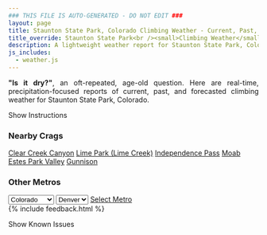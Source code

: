 ```yaml
---
### THIS FILE IS AUTO-GENERATED - DO NOT EDIT ###
layout: page
title: Staunton State Park, Colorado Climbing Weather - Current, Past, and Forecasted Report
title_override: Staunton State Park<br /><small>Climbing Weather</small>
description: A lightweight weather report for Staunton State Park, Colorado. Optimized for slow internet connections.
js_includes:
  - weather.js
---
```


<section class="measure center lh-copy f5-ns f6 ph2 mv4" style="text-align: justify;">
<strong>"Is it dry?"</strong>, an oft-repeated, age-old question. Here are real-time,
precipitation-focused reports of current, past, and forecasted climbing weather for Staunton State Park, Colorado.
</section>

<p id="settings-toggle" class="mw5 b center tc hover-light-red black-70 pointer">Show Instructions</p>
<section id="settings" class="overflow-hidden" style="display:none;">
    <div class="mv2 ph2 center">
        <div class="fn f6 tc pv2">
            <p class="measure lh-copy center"><strong>Show/hide hourly forecasts</strong> by clicking the desired day.</p>
            <hr class="mw5 p0 mv2 o-60 b0 bt b--light-red light-red bg-light-red">
            <p class="measure lh-copy center"><strong>Current and Past conditions</strong> are measured by the nearest weather station. <strong>Forecast conditions</strong> are calculated and polled separately.</p>
            <hr class="mw5 p0 mv2 o-60 b0 bt b--light-red light-red bg-light-red">
            <p class="measure lh-copy center"><strong>Having issues?</strong> Try <a id="clear-cache" class="no-underline relative fancy-link light-red hover-light-red" href="#">clearing the local cache</a>.</p>
            <hr class="mw5 p0 mv2 o-60 b0 bt b--light-red light-red bg-light-red">
            <p class="measure lh-copy center">Weather data sourced from <a class="no-underline fancy-link relative light-red" target="_blank" href="https://www.weather.gov/documentation/services-web-api">weather.gov</a>.</p>
        </div>
    </div>
</section>
<section id="weather" data-crag="staunton-state-park-colorado" class="mv4-ns mv3 ph2 center"></section>
<section id="nearby" class="tc lh-copy">
  <h3>Nearby Crags</h3>
<a class="nowrap no-underline fancy-link relative light-red mh3" href="/crags/clear-creek-canyon-colorado-weather.html">Clear Creek Canyon</a>
<a class="nowrap no-underline fancy-link relative light-red mh3" href="/crags/lime-park-lime-creek-colorado-weather.html">Lime Park (Lime Creek)</a>
<a class="nowrap no-underline fancy-link relative light-red mh3" href="/crags/independence-pass-colorado-weather.html">Independence Pass</a>
<a class="nowrap no-underline fancy-link relative light-red mh3" href="/crags/moab-utah-weather.html">Moab</a>
<a class="nowrap no-underline fancy-link relative light-red mh3" href="/crags/estes-park-valley-colorado-weather.html">Estes Park Valley</a>
<a class="nowrap no-underline fancy-link relative light-red mh3" href="/crags/gunnison-colorado-weather.html">Gunnison</a>
</section>
<section id="nearby" class="tc lh-copy">
  <h3>Other Metros</h3>
  <select class="ma1 bg-near-white pa2" id="stateSel">
    <option value="Texas">Texas</option>
    <option value="Washington">Washington</option>
    <option value="Colorado" selected>Colorado</option>
    <option value="Tennessee">Tennessee</option>
    <option value="Utah">Utah</option>
    <option value="California">California</option>
  </select>
  <select class="ma1 bg-near-white pa2" id="citySel">
    <option value="Denver" selected>Denver</option>
  </select>
  <a id="selectMetro" class="f6 link dim ph3 pv2 ma1 dib white bg-light-red" href="/crags/denver-colorado-weather.html">Select Metro</a>
  <script>
    var states = [];
    states["Texas"] = "Austin"
    states["Washington"] = "Seattle"
    states["Colorado"] = "Denver"
    states["Tennessee"] = "Nashville"
    states["Utah"] = "Salt Lake City"
    states["California"] = "San Francisco|Los Angeles"
  </script>
</section>
{% include feedback.html %}
<p id="issues-toggle" class="mw5 b center tc hover-light-red black-70 pointer">Show Known Issues</p>
<section id="issues" class="overflow-hidden tc f6">
</section>

<script>
  var weekly_BOU_48_51 = null
  var hourly_BOU_48_51 = {"@context":["https://geojson.org/geojson-ld/geojson-context.jsonld",{"@version":"1.1","wx":"https://api.weather.gov/ontology#","geo":"http://www.opengis.net/ont/geosparql#","unit":"http://codes.wmo.int/common/unit/","@vocab":"https://api.weather.gov/ontology#"}],"type":"Feature","geometry":{"type":"Polygon","coordinates":[[[-105.3851345,39.517059],[-105.3829453,39.495049900000005],[-105.3543489,39.496740800000005],[-105.35653210000001,39.51875020000001],[-105.3851345,39.517059]]]},"properties":{"updated":"2021-12-11T03:06:02+00:00","units":"us","forecastGenerator":"HourlyForecastGenerator","generatedAt":"2021-12-11T08:45:33+00:00","updateTime":"2021-12-11T03:06:02+00:00","validTimes":"2021-12-10T20:00:00+00:00/P7DT11H","elevation":{"unitCode":"wmoUnit:m","value":2628.9},"periods":[{"number":1,"name":"","startTime":"2021-12-11T01:00:00-07:00","endTime":"2021-12-11T02:00:00-07:00","isDaytime":false,"temperature":2,"temperatureUnit":"F","temperatureTrend":null,"windSpeed":"20 mph","windDirection":"WNW","icon":"https://api.weather.gov/icons/land/night/cold?size=small","shortForecast":"Mostly Clear","detailedForecast":""},{"number":2,"name":"","startTime":"2021-12-11T02:00:00-07:00","endTime":"2021-12-11T03:00:00-07:00","isDaytime":false,"temperature":2,"temperatureUnit":"F","temperatureTrend":null,"windSpeed":"18 mph","windDirection":"WNW","icon":"https://api.weather.gov/icons/land/night/cold?size=small","shortForecast":"Mostly Clear","detailedForecast":""},{"number":3,"name":"","startTime":"2021-12-11T03:00:00-07:00","endTime":"2021-12-11T04:00:00-07:00","isDaytime":false,"temperature":2,"temperatureUnit":"F","temperatureTrend":null,"windSpeed":"17 mph","windDirection":"WNW","icon":"https://api.weather.gov/icons/land/night/cold?size=small","shortForecast":"Mostly Clear","detailedForecast":""},{"number":4,"name":"","startTime":"2021-12-11T04:00:00-07:00","endTime":"2021-12-11T05:00:00-07:00","isDaytime":false,"temperature":2,"temperatureUnit":"F","temperatureTrend":null,"windSpeed":"17 mph","windDirection":"WNW","icon":"https://api.weather.gov/icons/land/night/cold?size=small","shortForecast":"Mostly Clear","detailedForecast":""},{"number":5,"name":"","startTime":"2021-12-11T05:00:00-07:00","endTime":"2021-12-11T06:00:00-07:00","isDaytime":false,"temperature":3,"temperatureUnit":"F","temperatureTrend":null,"windSpeed":"18 mph","windDirection":"WNW","icon":"https://api.weather.gov/icons/land/night/cold?size=small","shortForecast":"Mostly Clear","detailedForecast":""},{"number":6,"name":"","startTime":"2021-12-11T06:00:00-07:00","endTime":"2021-12-11T07:00:00-07:00","isDaytime":true,"temperature":5,"temperatureUnit":"F","temperatureTrend":null,"windSpeed":"20 mph","windDirection":"WNW","icon":"https://api.weather.gov/icons/land/day/cold?size=small","shortForecast":"Sunny","detailedForecast":""},{"number":7,"name":"","startTime":"2021-12-11T07:00:00-07:00","endTime":"2021-12-11T08:00:00-07:00","isDaytime":true,"temperature":7,"temperatureUnit":"F","temperatureTrend":null,"windSpeed":"18 mph","windDirection":"W","icon":"https://api.weather.gov/icons/land/day/cold?size=small","shortForecast":"Sunny","detailedForecast":""},{"number":8,"name":"","startTime":"2021-12-11T08:00:00-07:00","endTime":"2021-12-11T09:00:00-07:00","isDaytime":true,"temperature":11,"temperatureUnit":"F","temperatureTrend":null,"windSpeed":"17 mph","windDirection":"W","icon":"https://api.weather.gov/icons/land/day/few?size=small","shortForecast":"Sunny","detailedForecast":""},{"number":9,"name":"","startTime":"2021-12-11T09:00:00-07:00","endTime":"2021-12-11T10:00:00-07:00","isDaytime":true,"temperature":16,"temperatureUnit":"F","temperatureTrend":null,"windSpeed":"17 mph","windDirection":"W","icon":"https://api.weather.gov/icons/land/day/few?size=small","shortForecast":"Sunny","detailedForecast":""},{"number":10,"name":"","startTime":"2021-12-11T10:00:00-07:00","endTime":"2021-12-11T11:00:00-07:00","isDaytime":true,"temperature":22,"temperatureUnit":"F","temperatureTrend":null,"windSpeed":"16 mph","windDirection":"W","icon":"https://api.weather.gov/icons/land/day/few?size=small","shortForecast":"Sunny","detailedForecast":""},{"number":11,"name":"","startTime":"2021-12-11T11:00:00-07:00","endTime":"2021-12-11T12:00:00-07:00","isDaytime":true,"temperature":28,"temperatureUnit":"F","temperatureTrend":null,"windSpeed":"16 mph","windDirection":"W","icon":"https://api.weather.gov/icons/land/day/sct?size=small","shortForecast":"Mostly Sunny","detailedForecast":""},{"number":12,"name":"","startTime":"2021-12-11T12:00:00-07:00","endTime":"2021-12-11T13:00:00-07:00","isDaytime":true,"temperature":33,"temperatureUnit":"F","temperatureTrend":null,"windSpeed":"16 mph","windDirection":"WSW","icon":"https://api.weather.gov/icons/land/day/sct?size=small","shortForecast":"Mostly Sunny","detailedForecast":""},{"number":13,"name":"","startTime":"2021-12-11T13:00:00-07:00","endTime":"2021-12-11T14:00:00-07:00","isDaytime":true,"temperature":36,"temperatureUnit":"F","temperatureTrend":null,"windSpeed":"17 mph","windDirection":"WSW","icon":"https://api.weather.gov/icons/land/day/sct?size=small","shortForecast":"Mostly Sunny","detailedForecast":""},{"number":14,"name":"","startTime":"2021-12-11T14:00:00-07:00","endTime":"2021-12-11T15:00:00-07:00","isDaytime":true,"temperature":37,"temperatureUnit":"F","temperatureTrend":null,"windSpeed":"16 mph","windDirection":"W","icon":"https://api.weather.gov/icons/land/day/sct?size=small","shortForecast":"Mostly Sunny","detailedForecast":""},{"number":15,"name":"","startTime":"2021-12-11T15:00:00-07:00","endTime":"2021-12-11T16:00:00-07:00","isDaytime":true,"temperature":34,"temperatureUnit":"F","temperatureTrend":null,"windSpeed":"18 mph","windDirection":"WSW","icon":"https://api.weather.gov/icons/land/day/sct?size=small","shortForecast":"Mostly Sunny","detailedForecast":""},{"number":16,"name":"","startTime":"2021-12-11T16:00:00-07:00","endTime":"2021-12-11T17:00:00-07:00","isDaytime":true,"temperature":29,"temperatureUnit":"F","temperatureTrend":null,"windSpeed":"23 mph","windDirection":"WSW","icon":"https://api.weather.gov/icons/land/day/wind_sct?size=small","shortForecast":"Mostly Sunny","detailedForecast":""},{"number":17,"name":"","startTime":"2021-12-11T17:00:00-07:00","endTime":"2021-12-11T18:00:00-07:00","isDaytime":true,"temperature":24,"temperatureUnit":"F","temperatureTrend":null,"windSpeed":"25 mph","windDirection":"WSW","icon":"https://api.weather.gov/icons/land/day/wind_bkn?size=small","shortForecast":"Partly Sunny","detailedForecast":""},{"number":18,"name":"","startTime":"2021-12-11T18:00:00-07:00","endTime":"2021-12-11T19:00:00-07:00","isDaytime":false,"temperature":21,"temperatureUnit":"F","temperatureTrend":null,"windSpeed":"23 mph","windDirection":"WSW","icon":"https://api.weather.gov/icons/land/night/wind_bkn?size=small","shortForecast":"Mostly Cloudy","detailedForecast":""},{"number":19,"name":"","startTime":"2021-12-11T19:00:00-07:00","endTime":"2021-12-11T20:00:00-07:00","isDaytime":false,"temperature":20,"temperatureUnit":"F","temperatureTrend":null,"windSpeed":"22 mph","windDirection":"WSW","icon":"https://api.weather.gov/icons/land/night/wind_bkn?size=small","shortForecast":"Mostly Cloudy","detailedForecast":""},{"number":20,"name":"","startTime":"2021-12-11T20:00:00-07:00","endTime":"2021-12-11T21:00:00-07:00","isDaytime":false,"temperature":20,"temperatureUnit":"F","temperatureTrend":null,"windSpeed":"23 mph","windDirection":"WSW","icon":"https://api.weather.gov/icons/land/night/wind_sct?size=small","shortForecast":"Partly Cloudy","detailedForecast":""},{"number":21,"name":"","startTime":"2021-12-11T21:00:00-07:00","endTime":"2021-12-11T22:00:00-07:00","isDaytime":false,"temperature":20,"temperatureUnit":"F","temperatureTrend":null,"windSpeed":"23 mph","windDirection":"WSW","icon":"https://api.weather.gov/icons/land/night/wind_sct?size=small","shortForecast":"Partly Cloudy","detailedForecast":""},{"number":22,"name":"","startTime":"2021-12-11T22:00:00-07:00","endTime":"2021-12-11T23:00:00-07:00","isDaytime":false,"temperature":20,"temperatureUnit":"F","temperatureTrend":null,"windSpeed":"22 mph","windDirection":"WSW","icon":"https://api.weather.gov/icons/land/night/wind_sct?size=small","shortForecast":"Partly Cloudy","detailedForecast":""},{"number":23,"name":"","startTime":"2021-12-11T23:00:00-07:00","endTime":"2021-12-12T00:00:00-07:00","isDaytime":false,"temperature":20,"temperatureUnit":"F","temperatureTrend":null,"windSpeed":"21 mph","windDirection":"WSW","icon":"https://api.weather.gov/icons/land/night/wind_sct?size=small","shortForecast":"Partly Cloudy","detailedForecast":""},{"number":24,"name":"","startTime":"2021-12-12T00:00:00-07:00","endTime":"2021-12-12T01:00:00-07:00","isDaytime":false,"temperature":20,"temperatureUnit":"F","temperatureTrend":null,"windSpeed":"21 mph","windDirection":"WSW","icon":"https://api.weather.gov/icons/land/night/wind_sct?size=small","shortForecast":"Partly Cloudy","detailedForecast":""},{"number":25,"name":"","startTime":"2021-12-12T01:00:00-07:00","endTime":"2021-12-12T02:00:00-07:00","isDaytime":false,"temperature":20,"temperatureUnit":"F","temperatureTrend":null,"windSpeed":"21 mph","windDirection":"WSW","icon":"https://api.weather.gov/icons/land/night/wind_sct?size=small","shortForecast":"Partly Cloudy","detailedForecast":""},{"number":26,"name":"","startTime":"2021-12-12T02:00:00-07:00","endTime":"2021-12-12T03:00:00-07:00","isDaytime":false,"temperature":20,"temperatureUnit":"F","temperatureTrend":null,"windSpeed":"20 mph","windDirection":"WSW","icon":"https://api.weather.gov/icons/land/night/sct?size=small","shortForecast":"Partly Cloudy","detailedForecast":""},{"number":27,"name":"","startTime":"2021-12-12T03:00:00-07:00","endTime":"2021-12-12T04:00:00-07:00","isDaytime":false,"temperature":21,"temperatureUnit":"F","temperatureTrend":null,"windSpeed":"20 mph","windDirection":"WSW","icon":"https://api.weather.gov/icons/land/night/sct?size=small","shortForecast":"Partly Cloudy","detailedForecast":""},{"number":28,"name":"","startTime":"2021-12-12T04:00:00-07:00","endTime":"2021-12-12T05:00:00-07:00","isDaytime":false,"temperature":22,"temperatureUnit":"F","temperatureTrend":null,"windSpeed":"20 mph","windDirection":"W","icon":"https://api.weather.gov/icons/land/night/sct?size=small","shortForecast":"Partly Cloudy","detailedForecast":""},{"number":29,"name":"","startTime":"2021-12-12T05:00:00-07:00","endTime":"2021-12-12T06:00:00-07:00","isDaytime":false,"temperature":22,"temperatureUnit":"F","temperatureTrend":null,"windSpeed":"20 mph","windDirection":"W","icon":"https://api.weather.gov/icons/land/night/sct?size=small","shortForecast":"Partly Cloudy","detailedForecast":""},{"number":30,"name":"","startTime":"2021-12-12T06:00:00-07:00","endTime":"2021-12-12T07:00:00-07:00","isDaytime":true,"temperature":22,"temperatureUnit":"F","temperatureTrend":null,"windSpeed":"18 mph","windDirection":"W","icon":"https://api.weather.gov/icons/land/day/few?size=small","shortForecast":"Sunny","detailedForecast":""},{"number":31,"name":"","startTime":"2021-12-12T07:00:00-07:00","endTime":"2021-12-12T08:00:00-07:00","isDaytime":true,"temperature":22,"temperatureUnit":"F","temperatureTrend":null,"windSpeed":"18 mph","windDirection":"WSW","icon":"https://api.weather.gov/icons/land/day/few?size=small","shortForecast":"Sunny","detailedForecast":""},{"number":32,"name":"","startTime":"2021-12-12T08:00:00-07:00","endTime":"2021-12-12T09:00:00-07:00","isDaytime":true,"temperature":25,"temperatureUnit":"F","temperatureTrend":null,"windSpeed":"18 mph","windDirection":"WSW","icon":"https://api.weather.gov/icons/land/day/few?size=small","shortForecast":"Sunny","detailedForecast":""},{"number":33,"name":"","startTime":"2021-12-12T09:00:00-07:00","endTime":"2021-12-12T10:00:00-07:00","isDaytime":true,"temperature":31,"temperatureUnit":"F","temperatureTrend":null,"windSpeed":"15 mph","windDirection":"WSW","icon":"https://api.weather.gov/icons/land/day/few?size=small","shortForecast":"Sunny","detailedForecast":""},{"number":34,"name":"","startTime":"2021-12-12T10:00:00-07:00","endTime":"2021-12-12T11:00:00-07:00","isDaytime":true,"temperature":38,"temperatureUnit":"F","temperatureTrend":null,"windSpeed":"17 mph","windDirection":"W","icon":"https://api.weather.gov/icons/land/day/few?size=small","shortForecast":"Sunny","detailedForecast":""},{"number":35,"name":"","startTime":"2021-12-12T11:00:00-07:00","endTime":"2021-12-12T12:00:00-07:00","isDaytime":true,"temperature":45,"temperatureUnit":"F","temperatureTrend":null,"windSpeed":"16 mph","windDirection":"W","icon":"https://api.weather.gov/icons/land/day/few?size=small","shortForecast":"Sunny","detailedForecast":""},{"number":36,"name":"","startTime":"2021-12-12T12:00:00-07:00","endTime":"2021-12-12T13:00:00-07:00","isDaytime":true,"temperature":50,"temperatureUnit":"F","temperatureTrend":null,"windSpeed":"16 mph","windDirection":"W","icon":"https://api.weather.gov/icons/land/day/few?size=small","shortForecast":"Sunny","detailedForecast":""},{"number":37,"name":"","startTime":"2021-12-12T13:00:00-07:00","endTime":"2021-12-12T14:00:00-07:00","isDaytime":true,"temperature":51,"temperatureUnit":"F","temperatureTrend":null,"windSpeed":"16 mph","windDirection":"W","icon":"https://api.weather.gov/icons/land/day/few?size=small","shortForecast":"Sunny","detailedForecast":""},{"number":38,"name":"","startTime":"2021-12-12T14:00:00-07:00","endTime":"2021-12-12T15:00:00-07:00","isDaytime":true,"temperature":50,"temperatureUnit":"F","temperatureTrend":null,"windSpeed":"16 mph","windDirection":"W","icon":"https://api.weather.gov/icons/land/day/few?size=small","shortForecast":"Sunny","detailedForecast":""},{"number":39,"name":"","startTime":"2021-12-12T15:00:00-07:00","endTime":"2021-12-12T16:00:00-07:00","isDaytime":true,"temperature":46,"temperatureUnit":"F","temperatureTrend":null,"windSpeed":"15 mph","windDirection":"W","icon":"https://api.weather.gov/icons/land/day/few?size=small","shortForecast":"Sunny","detailedForecast":""},{"number":40,"name":"","startTime":"2021-12-12T16:00:00-07:00","endTime":"2021-12-12T17:00:00-07:00","isDaytime":true,"temperature":40,"temperatureUnit":"F","temperatureTrend":null,"windSpeed":"14 mph","windDirection":"WSW","icon":"https://api.weather.gov/icons/land/day/few?size=small","shortForecast":"Sunny","detailedForecast":""},{"number":41,"name":"","startTime":"2021-12-12T17:00:00-07:00","endTime":"2021-12-12T18:00:00-07:00","isDaytime":true,"temperature":34,"temperatureUnit":"F","temperatureTrend":null,"windSpeed":"13 mph","windDirection":"WSW","icon":"https://api.weather.gov/icons/land/day/few?size=small","shortForecast":"Sunny","detailedForecast":""},{"number":42,"name":"","startTime":"2021-12-12T18:00:00-07:00","endTime":"2021-12-12T19:00:00-07:00","isDaytime":false,"temperature":29,"temperatureUnit":"F","temperatureTrend":null,"windSpeed":"12 mph","windDirection":"WSW","icon":"https://api.weather.gov/icons/land/night/few?size=small","shortForecast":"Mostly Clear","detailedForecast":""},{"number":43,"name":"","startTime":"2021-12-12T19:00:00-07:00","endTime":"2021-12-12T20:00:00-07:00","isDaytime":false,"temperature":25,"temperatureUnit":"F","temperatureTrend":null,"windSpeed":"12 mph","windDirection":"W","icon":"https://api.weather.gov/icons/land/night/few?size=small","shortForecast":"Mostly Clear","detailedForecast":""},{"number":44,"name":"","startTime":"2021-12-12T20:00:00-07:00","endTime":"2021-12-12T21:00:00-07:00","isDaytime":false,"temperature":23,"temperatureUnit":"F","temperatureTrend":null,"windSpeed":"10 mph","windDirection":"W","icon":"https://api.weather.gov/icons/land/night/skc?size=small","shortForecast":"Clear","detailedForecast":""},{"number":45,"name":"","startTime":"2021-12-12T21:00:00-07:00","endTime":"2021-12-12T22:00:00-07:00","isDaytime":false,"temperature":22,"temperatureUnit":"F","temperatureTrend":null,"windSpeed":"10 mph","windDirection":"W","icon":"https://api.weather.gov/icons/land/night/few?size=small","shortForecast":"Mostly Clear","detailedForecast":""},{"number":46,"name":"","startTime":"2021-12-12T22:00:00-07:00","endTime":"2021-12-12T23:00:00-07:00","isDaytime":false,"temperature":23,"temperatureUnit":"F","temperatureTrend":null,"windSpeed":"9 mph","windDirection":"W","icon":"https://api.weather.gov/icons/land/night/few?size=small","shortForecast":"Mostly Clear","detailedForecast":""},{"number":47,"name":"","startTime":"2021-12-12T23:00:00-07:00","endTime":"2021-12-13T00:00:00-07:00","isDaytime":false,"temperature":23,"temperatureUnit":"F","temperatureTrend":null,"windSpeed":"9 mph","windDirection":"W","icon":"https://api.weather.gov/icons/land/night/few?size=small","shortForecast":"Mostly Clear","detailedForecast":""},{"number":48,"name":"","startTime":"2021-12-13T00:00:00-07:00","endTime":"2021-12-13T01:00:00-07:00","isDaytime":false,"temperature":22,"temperatureUnit":"F","temperatureTrend":null,"windSpeed":"8 mph","windDirection":"W","icon":"https://api.weather.gov/icons/land/night/few?size=small","shortForecast":"Mostly Clear","detailedForecast":""},{"number":49,"name":"","startTime":"2021-12-13T01:00:00-07:00","endTime":"2021-12-13T02:00:00-07:00","isDaytime":false,"temperature":21,"temperatureUnit":"F","temperatureTrend":null,"windSpeed":"8 mph","windDirection":"W","icon":"https://api.weather.gov/icons/land/night/few?size=small","shortForecast":"Mostly Clear","detailedForecast":""},{"number":50,"name":"","startTime":"2021-12-13T02:00:00-07:00","endTime":"2021-12-13T03:00:00-07:00","isDaytime":false,"temperature":21,"temperatureUnit":"F","temperatureTrend":null,"windSpeed":"7 mph","windDirection":"W","icon":"https://api.weather.gov/icons/land/night/few?size=small","shortForecast":"Mostly Clear","detailedForecast":""},{"number":51,"name":"","startTime":"2021-12-13T03:00:00-07:00","endTime":"2021-12-13T04:00:00-07:00","isDaytime":false,"temperature":22,"temperatureUnit":"F","temperatureTrend":null,"windSpeed":"7 mph","windDirection":"W","icon":"https://api.weather.gov/icons/land/night/few?size=small","shortForecast":"Mostly Clear","detailedForecast":""},{"number":52,"name":"","startTime":"2021-12-13T04:00:00-07:00","endTime":"2021-12-13T05:00:00-07:00","isDaytime":false,"temperature":23,"temperatureUnit":"F","temperatureTrend":null,"windSpeed":"7 mph","windDirection":"W","icon":"https://api.weather.gov/icons/land/night/few?size=small","shortForecast":"Mostly Clear","detailedForecast":""},{"number":53,"name":"","startTime":"2021-12-13T05:00:00-07:00","endTime":"2021-12-13T06:00:00-07:00","isDaytime":false,"temperature":23,"temperatureUnit":"F","temperatureTrend":null,"windSpeed":"7 mph","windDirection":"W","icon":"https://api.weather.gov/icons/land/night/few?size=small","shortForecast":"Mostly Clear","detailedForecast":""},{"number":54,"name":"","startTime":"2021-12-13T06:00:00-07:00","endTime":"2021-12-13T07:00:00-07:00","isDaytime":true,"temperature":22,"temperatureUnit":"F","temperatureTrend":null,"windSpeed":"7 mph","windDirection":"W","icon":"https://api.weather.gov/icons/land/day/sct?size=small","shortForecast":"Mostly Sunny","detailedForecast":""},{"number":55,"name":"","startTime":"2021-12-13T07:00:00-07:00","endTime":"2021-12-13T08:00:00-07:00","isDaytime":true,"temperature":21,"temperatureUnit":"F","temperatureTrend":null,"windSpeed":"7 mph","windDirection":"WSW","icon":"https://api.weather.gov/icons/land/day/sct?size=small","shortForecast":"Mostly Sunny","detailedForecast":""},{"number":56,"name":"","startTime":"2021-12-13T08:00:00-07:00","endTime":"2021-12-13T09:00:00-07:00","isDaytime":true,"temperature":23,"temperatureUnit":"F","temperatureTrend":null,"windSpeed":"7 mph","windDirection":"WSW","icon":"https://api.weather.gov/icons/land/day/sct?size=small","shortForecast":"Mostly Sunny","detailedForecast":""},{"number":57,"name":"","startTime":"2021-12-13T09:00:00-07:00","endTime":"2021-12-13T10:00:00-07:00","isDaytime":true,"temperature":28,"temperatureUnit":"F","temperatureTrend":null,"windSpeed":"8 mph","windDirection":"WSW","icon":"https://api.weather.gov/icons/land/day/sct?size=small","shortForecast":"Mostly Sunny","detailedForecast":""},{"number":58,"name":"","startTime":"2021-12-13T10:00:00-07:00","endTime":"2021-12-13T11:00:00-07:00","isDaytime":true,"temperature":36,"temperatureUnit":"F","temperatureTrend":null,"windSpeed":"9 mph","windDirection":"WSW","icon":"https://api.weather.gov/icons/land/day/sct?size=small","shortForecast":"Mostly Sunny","detailedForecast":""},{"number":59,"name":"","startTime":"2021-12-13T11:00:00-07:00","endTime":"2021-12-13T12:00:00-07:00","isDaytime":true,"temperature":44,"temperatureUnit":"F","temperatureTrend":null,"windSpeed":"10 mph","windDirection":"SW","icon":"https://api.weather.gov/icons/land/day/sct?size=small","shortForecast":"Mostly Sunny","detailedForecast":""},{"number":60,"name":"","startTime":"2021-12-13T12:00:00-07:00","endTime":"2021-12-13T13:00:00-07:00","isDaytime":true,"temperature":50,"temperatureUnit":"F","temperatureTrend":null,"windSpeed":"12 mph","windDirection":"SW","icon":"https://api.weather.gov/icons/land/day/sct?size=small","shortForecast":"Mostly Sunny","detailedForecast":""},{"number":61,"name":"","startTime":"2021-12-13T13:00:00-07:00","endTime":"2021-12-13T14:00:00-07:00","isDaytime":true,"temperature":52,"temperatureUnit":"F","temperatureTrend":null,"windSpeed":"12 mph","windDirection":"WSW","icon":"https://api.weather.gov/icons/land/day/sct?size=small","shortForecast":"Mostly Sunny","detailedForecast":""},{"number":62,"name":"","startTime":"2021-12-13T14:00:00-07:00","endTime":"2021-12-13T15:00:00-07:00","isDaytime":true,"temperature":51,"temperatureUnit":"F","temperatureTrend":null,"windSpeed":"12 mph","windDirection":"WSW","icon":"https://api.weather.gov/icons/land/day/few?size=small","shortForecast":"Sunny","detailedForecast":""},{"number":63,"name":"","startTime":"2021-12-13T15:00:00-07:00","endTime":"2021-12-13T16:00:00-07:00","isDaytime":true,"temperature":48,"temperatureUnit":"F","temperatureTrend":null,"windSpeed":"12 mph","windDirection":"WSW","icon":"https://api.weather.gov/icons/land/day/few?size=small","shortForecast":"Sunny","detailedForecast":""},{"number":64,"name":"","startTime":"2021-12-13T16:00:00-07:00","endTime":"2021-12-13T17:00:00-07:00","isDaytime":true,"temperature":43,"temperatureUnit":"F","temperatureTrend":null,"windSpeed":"12 mph","windDirection":"WSW","icon":"https://api.weather.gov/icons/land/day/few?size=small","shortForecast":"Sunny","detailedForecast":""},{"number":65,"name":"","startTime":"2021-12-13T17:00:00-07:00","endTime":"2021-12-13T18:00:00-07:00","isDaytime":true,"temperature":38,"temperatureUnit":"F","temperatureTrend":null,"windSpeed":"9 mph","windDirection":"WSW","icon":"https://api.weather.gov/icons/land/day/few?size=small","shortForecast":"Sunny","detailedForecast":""},{"number":66,"name":"","startTime":"2021-12-13T18:00:00-07:00","endTime":"2021-12-13T19:00:00-07:00","isDaytime":false,"temperature":35,"temperatureUnit":"F","temperatureTrend":null,"windSpeed":"9 mph","windDirection":"WSW","icon":"https://api.weather.gov/icons/land/night/few?size=small","shortForecast":"Mostly Clear","detailedForecast":""},{"number":67,"name":"","startTime":"2021-12-13T19:00:00-07:00","endTime":"2021-12-13T20:00:00-07:00","isDaytime":false,"temperature":32,"temperatureUnit":"F","temperatureTrend":null,"windSpeed":"9 mph","windDirection":"WSW","icon":"https://api.weather.gov/icons/land/night/few?size=small","shortForecast":"Mostly Clear","detailedForecast":""},{"number":68,"name":"","startTime":"2021-12-13T20:00:00-07:00","endTime":"2021-12-13T21:00:00-07:00","isDaytime":false,"temperature":31,"temperatureUnit":"F","temperatureTrend":null,"windSpeed":"9 mph","windDirection":"WSW","icon":"https://api.weather.gov/icons/land/night/few?size=small","shortForecast":"Mostly Clear","detailedForecast":""},{"number":69,"name":"","startTime":"2021-12-13T21:00:00-07:00","endTime":"2021-12-13T22:00:00-07:00","isDaytime":false,"temperature":30,"temperatureUnit":"F","temperatureTrend":null,"windSpeed":"9 mph","windDirection":"WSW","icon":"https://api.weather.gov/icons/land/night/few?size=small","shortForecast":"Mostly Clear","detailedForecast":""},{"number":70,"name":"","startTime":"2021-12-13T22:00:00-07:00","endTime":"2021-12-13T23:00:00-07:00","isDaytime":false,"temperature":30,"temperatureUnit":"F","temperatureTrend":null,"windSpeed":"9 mph","windDirection":"WSW","icon":"https://api.weather.gov/icons/land/night/few?size=small","shortForecast":"Mostly Clear","detailedForecast":""},{"number":71,"name":"","startTime":"2021-12-13T23:00:00-07:00","endTime":"2021-12-14T00:00:00-07:00","isDaytime":false,"temperature":29,"temperatureUnit":"F","temperatureTrend":null,"windSpeed":"9 mph","windDirection":"WSW","icon":"https://api.weather.gov/icons/land/night/sct?size=small","shortForecast":"Partly Cloudy","detailedForecast":""},{"number":72,"name":"","startTime":"2021-12-14T00:00:00-07:00","endTime":"2021-12-14T01:00:00-07:00","isDaytime":false,"temperature":28,"temperatureUnit":"F","temperatureTrend":null,"windSpeed":"9 mph","windDirection":"WSW","icon":"https://api.weather.gov/icons/land/night/sct?size=small","shortForecast":"Partly Cloudy","detailedForecast":""},{"number":73,"name":"","startTime":"2021-12-14T01:00:00-07:00","endTime":"2021-12-14T02:00:00-07:00","isDaytime":false,"temperature":27,"temperatureUnit":"F","temperatureTrend":null,"windSpeed":"9 mph","windDirection":"WSW","icon":"https://api.weather.gov/icons/land/night/sct?size=small","shortForecast":"Partly Cloudy","detailedForecast":""},{"number":74,"name":"","startTime":"2021-12-14T02:00:00-07:00","endTime":"2021-12-14T03:00:00-07:00","isDaytime":false,"temperature":26,"temperatureUnit":"F","temperatureTrend":null,"windSpeed":"9 mph","windDirection":"WSW","icon":"https://api.weather.gov/icons/land/night/sct?size=small","shortForecast":"Partly Cloudy","detailedForecast":""},{"number":75,"name":"","startTime":"2021-12-14T03:00:00-07:00","endTime":"2021-12-14T04:00:00-07:00","isDaytime":false,"temperature":26,"temperatureUnit":"F","temperatureTrend":null,"windSpeed":"9 mph","windDirection":"WSW","icon":"https://api.weather.gov/icons/land/night/sct?size=small","shortForecast":"Partly Cloudy","detailedForecast":""},{"number":76,"name":"","startTime":"2021-12-14T04:00:00-07:00","endTime":"2021-12-14T05:00:00-07:00","isDaytime":false,"temperature":26,"temperatureUnit":"F","temperatureTrend":null,"windSpeed":"9 mph","windDirection":"WSW","icon":"https://api.weather.gov/icons/land/night/sct?size=small","shortForecast":"Partly Cloudy","detailedForecast":""},{"number":77,"name":"","startTime":"2021-12-14T05:00:00-07:00","endTime":"2021-12-14T06:00:00-07:00","isDaytime":false,"temperature":28,"temperatureUnit":"F","temperatureTrend":null,"windSpeed":"9 mph","windDirection":"WSW","icon":"https://api.weather.gov/icons/land/night/sct?size=small","shortForecast":"Partly Cloudy","detailedForecast":""},{"number":78,"name":"","startTime":"2021-12-14T06:00:00-07:00","endTime":"2021-12-14T07:00:00-07:00","isDaytime":true,"temperature":32,"temperatureUnit":"F","temperatureTrend":null,"windSpeed":"9 mph","windDirection":"WSW","icon":"https://api.weather.gov/icons/land/day/sct?size=small","shortForecast":"Mostly Sunny","detailedForecast":""},{"number":79,"name":"","startTime":"2021-12-14T07:00:00-07:00","endTime":"2021-12-14T08:00:00-07:00","isDaytime":true,"temperature":36,"temperatureUnit":"F","temperatureTrend":null,"windSpeed":"9 mph","windDirection":"WSW","icon":"https://api.weather.gov/icons/land/day/sct?size=small","shortForecast":"Mostly Sunny","detailedForecast":""},{"number":80,"name":"","startTime":"2021-12-14T08:00:00-07:00","endTime":"2021-12-14T09:00:00-07:00","isDaytime":true,"temperature":41,"temperatureUnit":"F","temperatureTrend":null,"windSpeed":"9 mph","windDirection":"WSW","icon":"https://api.weather.gov/icons/land/day/sct?size=small","shortForecast":"Mostly Sunny","detailedForecast":""},{"number":81,"name":"","startTime":"2021-12-14T09:00:00-07:00","endTime":"2021-12-14T10:00:00-07:00","isDaytime":true,"temperature":46,"temperatureUnit":"F","temperatureTrend":null,"windSpeed":"9 mph","windDirection":"WSW","icon":"https://api.weather.gov/icons/land/day/sct?size=small","shortForecast":"Mostly Sunny","detailedForecast":""},{"number":82,"name":"","startTime":"2021-12-14T10:00:00-07:00","endTime":"2021-12-14T11:00:00-07:00","isDaytime":true,"temperature":50,"temperatureUnit":"F","temperatureTrend":null,"windSpeed":"9 mph","windDirection":"WSW","icon":"https://api.weather.gov/icons/land/day/sct?size=small","shortForecast":"Mostly Sunny","detailedForecast":""},{"number":83,"name":"","startTime":"2021-12-14T11:00:00-07:00","endTime":"2021-12-14T12:00:00-07:00","isDaytime":true,"temperature":52,"temperatureUnit":"F","temperatureTrend":null,"windSpeed":"12 mph","windDirection":"SW","icon":"https://api.weather.gov/icons/land/day/sct?size=small","shortForecast":"Mostly Sunny","detailedForecast":""},{"number":84,"name":"","startTime":"2021-12-14T12:00:00-07:00","endTime":"2021-12-14T13:00:00-07:00","isDaytime":true,"temperature":53,"temperatureUnit":"F","temperatureTrend":null,"windSpeed":"12 mph","windDirection":"SW","icon":"https://api.weather.gov/icons/land/day/sct?size=small","shortForecast":"Mostly Sunny","detailedForecast":""},{"number":85,"name":"","startTime":"2021-12-14T13:00:00-07:00","endTime":"2021-12-14T14:00:00-07:00","isDaytime":true,"temperature":52,"temperatureUnit":"F","temperatureTrend":null,"windSpeed":"12 mph","windDirection":"SW","icon":"https://api.weather.gov/icons/land/day/sct?size=small","shortForecast":"Mostly Sunny","detailedForecast":""},{"number":86,"name":"","startTime":"2021-12-14T14:00:00-07:00","endTime":"2021-12-14T15:00:00-07:00","isDaytime":true,"temperature":50,"temperatureUnit":"F","temperatureTrend":null,"windSpeed":"12 mph","windDirection":"SW","icon":"https://api.weather.gov/icons/land/day/sct?size=small","shortForecast":"Mostly Sunny","detailedForecast":""},{"number":87,"name":"","startTime":"2021-12-14T15:00:00-07:00","endTime":"2021-12-14T16:00:00-07:00","isDaytime":true,"temperature":46,"temperatureUnit":"F","temperatureTrend":null,"windSpeed":"12 mph","windDirection":"SW","icon":"https://api.weather.gov/icons/land/day/sct?size=small","shortForecast":"Mostly Sunny","detailedForecast":""},{"number":88,"name":"","startTime":"2021-12-14T16:00:00-07:00","endTime":"2021-12-14T17:00:00-07:00","isDaytime":true,"temperature":43,"temperatureUnit":"F","temperatureTrend":null,"windSpeed":"12 mph","windDirection":"SW","icon":"https://api.weather.gov/icons/land/day/sct?size=small","shortForecast":"Mostly Sunny","detailedForecast":""},{"number":89,"name":"","startTime":"2021-12-14T17:00:00-07:00","endTime":"2021-12-14T18:00:00-07:00","isDaytime":true,"temperature":40,"temperatureUnit":"F","temperatureTrend":null,"windSpeed":"10 mph","windDirection":"SW","icon":"https://api.weather.gov/icons/land/day/sct?size=small","shortForecast":"Mostly Sunny","detailedForecast":""},{"number":90,"name":"","startTime":"2021-12-14T18:00:00-07:00","endTime":"2021-12-14T19:00:00-07:00","isDaytime":false,"temperature":38,"temperatureUnit":"F","temperatureTrend":null,"windSpeed":"10 mph","windDirection":"SW","icon":"https://api.weather.gov/icons/land/night/sct?size=small","shortForecast":"Partly Cloudy","detailedForecast":""},{"number":91,"name":"","startTime":"2021-12-14T19:00:00-07:00","endTime":"2021-12-14T20:00:00-07:00","isDaytime":false,"temperature":36,"temperatureUnit":"F","temperatureTrend":null,"windSpeed":"10 mph","windDirection":"SW","icon":"https://api.weather.gov/icons/land/night/sct?size=small","shortForecast":"Partly Cloudy","detailedForecast":""},{"number":92,"name":"","startTime":"2021-12-14T20:00:00-07:00","endTime":"2021-12-14T21:00:00-07:00","isDaytime":false,"temperature":35,"temperatureUnit":"F","temperatureTrend":null,"windSpeed":"10 mph","windDirection":"SW","icon":"https://api.weather.gov/icons/land/night/sct?size=small","shortForecast":"Partly Cloudy","detailedForecast":""},{"number":93,"name":"","startTime":"2021-12-14T21:00:00-07:00","endTime":"2021-12-14T22:00:00-07:00","isDaytime":false,"temperature":34,"temperatureUnit":"F","temperatureTrend":null,"windSpeed":"10 mph","windDirection":"SW","icon":"https://api.weather.gov/icons/land/night/sct?size=small","shortForecast":"Partly Cloudy","detailedForecast":""},{"number":94,"name":"","startTime":"2021-12-14T22:00:00-07:00","endTime":"2021-12-14T23:00:00-07:00","isDaytime":false,"temperature":33,"temperatureUnit":"F","temperatureTrend":null,"windSpeed":"10 mph","windDirection":"SW","icon":"https://api.weather.gov/icons/land/night/sct?size=small","shortForecast":"Partly Cloudy","detailedForecast":""},{"number":95,"name":"","startTime":"2021-12-14T23:00:00-07:00","endTime":"2021-12-15T00:00:00-07:00","isDaytime":false,"temperature":32,"temperatureUnit":"F","temperatureTrend":null,"windSpeed":"12 mph","windDirection":"SW","icon":"https://api.weather.gov/icons/land/night/snow?size=small","shortForecast":"Chance Light Snow","detailedForecast":""},{"number":96,"name":"","startTime":"2021-12-15T00:00:00-07:00","endTime":"2021-12-15T01:00:00-07:00","isDaytime":false,"temperature":30,"temperatureUnit":"F","temperatureTrend":null,"windSpeed":"12 mph","windDirection":"SW","icon":"https://api.weather.gov/icons/land/night/snow?size=small","shortForecast":"Chance Light Snow","detailedForecast":""},{"number":97,"name":"","startTime":"2021-12-15T01:00:00-07:00","endTime":"2021-12-15T02:00:00-07:00","isDaytime":false,"temperature":29,"temperatureUnit":"F","temperatureTrend":null,"windSpeed":"12 mph","windDirection":"SW","icon":"https://api.weather.gov/icons/land/night/snow?size=small","shortForecast":"Chance Light Snow","detailedForecast":""},{"number":98,"name":"","startTime":"2021-12-15T02:00:00-07:00","endTime":"2021-12-15T03:00:00-07:00","isDaytime":false,"temperature":27,"temperatureUnit":"F","temperatureTrend":null,"windSpeed":"12 mph","windDirection":"SW","icon":"https://api.weather.gov/icons/land/night/snow?size=small","shortForecast":"Chance Light Snow","detailedForecast":""},{"number":99,"name":"","startTime":"2021-12-15T03:00:00-07:00","endTime":"2021-12-15T04:00:00-07:00","isDaytime":false,"temperature":25,"temperatureUnit":"F","temperatureTrend":null,"windSpeed":"12 mph","windDirection":"SW","icon":"https://api.weather.gov/icons/land/night/snow?size=small","shortForecast":"Chance Light Snow","detailedForecast":""},{"number":100,"name":"","startTime":"2021-12-15T04:00:00-07:00","endTime":"2021-12-15T05:00:00-07:00","isDaytime":false,"temperature":24,"temperatureUnit":"F","temperatureTrend":null,"windSpeed":"12 mph","windDirection":"SW","icon":"https://api.weather.gov/icons/land/night/snow?size=small","shortForecast":"Chance Light Snow","detailedForecast":""},{"number":101,"name":"","startTime":"2021-12-15T05:00:00-07:00","endTime":"2021-12-15T06:00:00-07:00","isDaytime":false,"temperature":24,"temperatureUnit":"F","temperatureTrend":null,"windSpeed":"20 mph","windDirection":"SW","icon":"https://api.weather.gov/icons/land/night/snow?size=small","shortForecast":"Chance Light Snow","detailedForecast":""},{"number":102,"name":"","startTime":"2021-12-15T06:00:00-07:00","endTime":"2021-12-15T07:00:00-07:00","isDaytime":true,"temperature":26,"temperatureUnit":"F","temperatureTrend":null,"windSpeed":"20 mph","windDirection":"SW","icon":"https://api.weather.gov/icons/land/day/snow?size=small","shortForecast":"Chance Light Snow","detailedForecast":""},{"number":103,"name":"","startTime":"2021-12-15T07:00:00-07:00","endTime":"2021-12-15T08:00:00-07:00","isDaytime":true,"temperature":29,"temperatureUnit":"F","temperatureTrend":null,"windSpeed":"20 mph","windDirection":"SW","icon":"https://api.weather.gov/icons/land/day/snow?size=small","shortForecast":"Chance Light Snow","detailedForecast":""},{"number":104,"name":"","startTime":"2021-12-15T08:00:00-07:00","endTime":"2021-12-15T09:00:00-07:00","isDaytime":true,"temperature":34,"temperatureUnit":"F","temperatureTrend":null,"windSpeed":"20 mph","windDirection":"SW","icon":"https://api.weather.gov/icons/land/day/snow?size=small","shortForecast":"Chance Light Snow","detailedForecast":""},{"number":105,"name":"","startTime":"2021-12-15T09:00:00-07:00","endTime":"2021-12-15T10:00:00-07:00","isDaytime":true,"temperature":38,"temperatureUnit":"F","temperatureTrend":null,"windSpeed":"20 mph","windDirection":"SW","icon":"https://api.weather.gov/icons/land/day/snow?size=small","shortForecast":"Chance Light Snow","detailedForecast":""},{"number":106,"name":"","startTime":"2021-12-15T10:00:00-07:00","endTime":"2021-12-15T11:00:00-07:00","isDaytime":true,"temperature":40,"temperatureUnit":"F","temperatureTrend":null,"windSpeed":"20 mph","windDirection":"SW","icon":"https://api.weather.gov/icons/land/day/snow?size=small","shortForecast":"Chance Light Snow","detailedForecast":""},{"number":107,"name":"","startTime":"2021-12-15T11:00:00-07:00","endTime":"2021-12-15T12:00:00-07:00","isDaytime":true,"temperature":41,"temperatureUnit":"F","temperatureTrend":null,"windSpeed":"26 mph","windDirection":"W","icon":"https://api.weather.gov/icons/land/day/snow?size=small","shortForecast":"Slight Chance Light Snow","detailedForecast":""},{"number":108,"name":"","startTime":"2021-12-15T12:00:00-07:00","endTime":"2021-12-15T13:00:00-07:00","isDaytime":true,"temperature":40,"temperatureUnit":"F","temperatureTrend":null,"windSpeed":"26 mph","windDirection":"W","icon":"https://api.weather.gov/icons/land/day/snow?size=small","shortForecast":"Slight Chance Light Snow","detailedForecast":""},{"number":109,"name":"","startTime":"2021-12-15T13:00:00-07:00","endTime":"2021-12-15T14:00:00-07:00","isDaytime":true,"temperature":39,"temperatureUnit":"F","temperatureTrend":null,"windSpeed":"26 mph","windDirection":"W","icon":"https://api.weather.gov/icons/land/day/snow?size=small","shortForecast":"Slight Chance Light Snow","detailedForecast":""},{"number":110,"name":"","startTime":"2021-12-15T14:00:00-07:00","endTime":"2021-12-15T15:00:00-07:00","isDaytime":true,"temperature":37,"temperatureUnit":"F","temperatureTrend":null,"windSpeed":"26 mph","windDirection":"W","icon":"https://api.weather.gov/icons/land/day/snow?size=small","shortForecast":"Slight Chance Light Snow","detailedForecast":""},{"number":111,"name":"","startTime":"2021-12-15T15:00:00-07:00","endTime":"2021-12-15T16:00:00-07:00","isDaytime":true,"temperature":35,"temperatureUnit":"F","temperatureTrend":null,"windSpeed":"26 mph","windDirection":"W","icon":"https://api.weather.gov/icons/land/day/snow?size=small","shortForecast":"Slight Chance Light Snow","detailedForecast":""},{"number":112,"name":"","startTime":"2021-12-15T16:00:00-07:00","endTime":"2021-12-15T17:00:00-07:00","isDaytime":true,"temperature":32,"temperatureUnit":"F","temperatureTrend":null,"windSpeed":"26 mph","windDirection":"W","icon":"https://api.weather.gov/icons/land/day/snow?size=small","shortForecast":"Slight Chance Light Snow","detailedForecast":""},{"number":113,"name":"","startTime":"2021-12-15T17:00:00-07:00","endTime":"2021-12-15T18:00:00-07:00","isDaytime":true,"temperature":31,"temperatureUnit":"F","temperatureTrend":null,"windSpeed":"24 mph","windDirection":"WSW","icon":"https://api.weather.gov/icons/land/day/wind_sct?size=small","shortForecast":"Mostly Sunny","detailedForecast":""},{"number":114,"name":"","startTime":"2021-12-15T18:00:00-07:00","endTime":"2021-12-15T19:00:00-07:00","isDaytime":false,"temperature":29,"temperatureUnit":"F","temperatureTrend":null,"windSpeed":"24 mph","windDirection":"WSW","icon":"https://api.weather.gov/icons/land/night/wind_sct?size=small","shortForecast":"Partly Cloudy","detailedForecast":""},{"number":115,"name":"","startTime":"2021-12-15T19:00:00-07:00","endTime":"2021-12-15T20:00:00-07:00","isDaytime":false,"temperature":29,"temperatureUnit":"F","temperatureTrend":null,"windSpeed":"24 mph","windDirection":"WSW","icon":"https://api.weather.gov/icons/land/night/wind_sct?size=small","shortForecast":"Partly Cloudy","detailedForecast":""},{"number":116,"name":"","startTime":"2021-12-15T20:00:00-07:00","endTime":"2021-12-15T21:00:00-07:00","isDaytime":false,"temperature":28,"temperatureUnit":"F","temperatureTrend":null,"windSpeed":"24 mph","windDirection":"WSW","icon":"https://api.weather.gov/icons/land/night/wind_sct?size=small","shortForecast":"Partly Cloudy","detailedForecast":""},{"number":117,"name":"","startTime":"2021-12-15T21:00:00-07:00","endTime":"2021-12-15T22:00:00-07:00","isDaytime":false,"temperature":27,"temperatureUnit":"F","temperatureTrend":null,"windSpeed":"24 mph","windDirection":"WSW","icon":"https://api.weather.gov/icons/land/night/wind_sct?size=small","shortForecast":"Partly Cloudy","detailedForecast":""},{"number":118,"name":"","startTime":"2021-12-15T22:00:00-07:00","endTime":"2021-12-15T23:00:00-07:00","isDaytime":false,"temperature":26,"temperatureUnit":"F","temperatureTrend":null,"windSpeed":"24 mph","windDirection":"WSW","icon":"https://api.weather.gov/icons/land/night/wind_sct?size=small","shortForecast":"Partly Cloudy","detailedForecast":""},{"number":119,"name":"","startTime":"2021-12-15T23:00:00-07:00","endTime":"2021-12-16T00:00:00-07:00","isDaytime":false,"temperature":24,"temperatureUnit":"F","temperatureTrend":null,"windSpeed":"12 mph","windDirection":"W","icon":"https://api.weather.gov/icons/land/night/few?size=small","shortForecast":"Mostly Clear","detailedForecast":""},{"number":120,"name":"","startTime":"2021-12-16T00:00:00-07:00","endTime":"2021-12-16T01:00:00-07:00","isDaytime":false,"temperature":21,"temperatureUnit":"F","temperatureTrend":null,"windSpeed":"12 mph","windDirection":"W","icon":"https://api.weather.gov/icons/land/night/few?size=small","shortForecast":"Mostly Clear","detailedForecast":""},{"number":121,"name":"","startTime":"2021-12-16T01:00:00-07:00","endTime":"2021-12-16T02:00:00-07:00","isDaytime":false,"temperature":19,"temperatureUnit":"F","temperatureTrend":null,"windSpeed":"12 mph","windDirection":"W","icon":"https://api.weather.gov/icons/land/night/few?size=small","shortForecast":"Mostly Clear","detailedForecast":""},{"number":122,"name":"","startTime":"2021-12-16T02:00:00-07:00","endTime":"2021-12-16T03:00:00-07:00","isDaytime":false,"temperature":16,"temperatureUnit":"F","temperatureTrend":null,"windSpeed":"12 mph","windDirection":"W","icon":"https://api.weather.gov/icons/land/night/few?size=small","shortForecast":"Mostly Clear","detailedForecast":""},{"number":123,"name":"","startTime":"2021-12-16T03:00:00-07:00","endTime":"2021-12-16T04:00:00-07:00","isDaytime":false,"temperature":14,"temperatureUnit":"F","temperatureTrend":null,"windSpeed":"12 mph","windDirection":"W","icon":"https://api.weather.gov/icons/land/night/few?size=small","shortForecast":"Mostly Clear","detailedForecast":""},{"number":124,"name":"","startTime":"2021-12-16T04:00:00-07:00","endTime":"2021-12-16T05:00:00-07:00","isDaytime":false,"temperature":14,"temperatureUnit":"F","temperatureTrend":null,"windSpeed":"12 mph","windDirection":"W","icon":"https://api.weather.gov/icons/land/night/few?size=small","shortForecast":"Mostly Clear","detailedForecast":""},{"number":125,"name":"","startTime":"2021-12-16T05:00:00-07:00","endTime":"2021-12-16T06:00:00-07:00","isDaytime":false,"temperature":15,"temperatureUnit":"F","temperatureTrend":null,"windSpeed":"10 mph","windDirection":"WSW","icon":"https://api.weather.gov/icons/land/night/few?size=small","shortForecast":"Mostly Clear","detailedForecast":""},{"number":126,"name":"","startTime":"2021-12-16T06:00:00-07:00","endTime":"2021-12-16T07:00:00-07:00","isDaytime":true,"temperature":19,"temperatureUnit":"F","temperatureTrend":null,"windSpeed":"10 mph","windDirection":"WSW","icon":"https://api.weather.gov/icons/land/day/few?size=small","shortForecast":"Sunny","detailedForecast":""},{"number":127,"name":"","startTime":"2021-12-16T07:00:00-07:00","endTime":"2021-12-16T08:00:00-07:00","isDaytime":true,"temperature":23,"temperatureUnit":"F","temperatureTrend":null,"windSpeed":"10 mph","windDirection":"WSW","icon":"https://api.weather.gov/icons/land/day/few?size=small","shortForecast":"Sunny","detailedForecast":""},{"number":128,"name":"","startTime":"2021-12-16T08:00:00-07:00","endTime":"2021-12-16T09:00:00-07:00","isDaytime":true,"temperature":29,"temperatureUnit":"F","temperatureTrend":null,"windSpeed":"10 mph","windDirection":"WSW","icon":"https://api.weather.gov/icons/land/day/few?size=small","shortForecast":"Sunny","detailedForecast":""},{"number":129,"name":"","startTime":"2021-12-16T09:00:00-07:00","endTime":"2021-12-16T10:00:00-07:00","isDaytime":true,"temperature":34,"temperatureUnit":"F","temperatureTrend":null,"windSpeed":"10 mph","windDirection":"WSW","icon":"https://api.weather.gov/icons/land/day/few?size=small","shortForecast":"Sunny","detailedForecast":""},{"number":130,"name":"","startTime":"2021-12-16T10:00:00-07:00","endTime":"2021-12-16T11:00:00-07:00","isDaytime":true,"temperature":38,"temperatureUnit":"F","temperatureTrend":null,"windSpeed":"10 mph","windDirection":"WSW","icon":"https://api.weather.gov/icons/land/day/few?size=small","shortForecast":"Sunny","detailedForecast":""},{"number":131,"name":"","startTime":"2021-12-16T11:00:00-07:00","endTime":"2021-12-16T12:00:00-07:00","isDaytime":true,"temperature":41,"temperatureUnit":"F","temperatureTrend":null,"windSpeed":"13 mph","windDirection":"SW","icon":"https://api.weather.gov/icons/land/day/few?size=small","shortForecast":"Sunny","detailedForecast":""},{"number":132,"name":"","startTime":"2021-12-16T12:00:00-07:00","endTime":"2021-12-16T13:00:00-07:00","isDaytime":true,"temperature":41,"temperatureUnit":"F","temperatureTrend":null,"windSpeed":"13 mph","windDirection":"SW","icon":"https://api.weather.gov/icons/land/day/few?size=small","shortForecast":"Sunny","detailedForecast":""},{"number":133,"name":"","startTime":"2021-12-16T13:00:00-07:00","endTime":"2021-12-16T14:00:00-07:00","isDaytime":true,"temperature":39,"temperatureUnit":"F","temperatureTrend":null,"windSpeed":"13 mph","windDirection":"SW","icon":"https://api.weather.gov/icons/land/day/few?size=small","shortForecast":"Sunny","detailedForecast":""},{"number":134,"name":"","startTime":"2021-12-16T14:00:00-07:00","endTime":"2021-12-16T15:00:00-07:00","isDaytime":true,"temperature":36,"temperatureUnit":"F","temperatureTrend":null,"windSpeed":"13 mph","windDirection":"SW","icon":"https://api.weather.gov/icons/land/day/few?size=small","shortForecast":"Sunny","detailedForecast":""},{"number":135,"name":"","startTime":"2021-12-16T15:00:00-07:00","endTime":"2021-12-16T16:00:00-07:00","isDaytime":true,"temperature":32,"temperatureUnit":"F","temperatureTrend":null,"windSpeed":"13 mph","windDirection":"SW","icon":"https://api.weather.gov/icons/land/day/few?size=small","shortForecast":"Sunny","detailedForecast":""},{"number":136,"name":"","startTime":"2021-12-16T16:00:00-07:00","endTime":"2021-12-16T17:00:00-07:00","isDaytime":true,"temperature":28,"temperatureUnit":"F","temperatureTrend":null,"windSpeed":"13 mph","windDirection":"SW","icon":"https://api.weather.gov/icons/land/day/few?size=small","shortForecast":"Sunny","detailedForecast":""},{"number":137,"name":"","startTime":"2021-12-16T17:00:00-07:00","endTime":"2021-12-16T18:00:00-07:00","isDaytime":true,"temperature":25,"temperatureUnit":"F","temperatureTrend":null,"windSpeed":"12 mph","windDirection":"WSW","icon":"https://api.weather.gov/icons/land/day/sct?size=small","shortForecast":"Mostly Sunny","detailedForecast":""},{"number":138,"name":"","startTime":"2021-12-16T18:00:00-07:00","endTime":"2021-12-16T19:00:00-07:00","isDaytime":false,"temperature":24,"temperatureUnit":"F","temperatureTrend":null,"windSpeed":"12 mph","windDirection":"WSW","icon":"https://api.weather.gov/icons/land/night/sct?size=small","shortForecast":"Partly Cloudy","detailedForecast":""},{"number":139,"name":"","startTime":"2021-12-16T19:00:00-07:00","endTime":"2021-12-16T20:00:00-07:00","isDaytime":false,"temperature":23,"temperatureUnit":"F","temperatureTrend":null,"windSpeed":"12 mph","windDirection":"WSW","icon":"https://api.weather.gov/icons/land/night/sct?size=small","shortForecast":"Partly Cloudy","detailedForecast":""},{"number":140,"name":"","startTime":"2021-12-16T20:00:00-07:00","endTime":"2021-12-16T21:00:00-07:00","isDaytime":false,"temperature":23,"temperatureUnit":"F","temperatureTrend":null,"windSpeed":"12 mph","windDirection":"WSW","icon":"https://api.weather.gov/icons/land/night/sct?size=small","shortForecast":"Partly Cloudy","detailedForecast":""},{"number":141,"name":"","startTime":"2021-12-16T21:00:00-07:00","endTime":"2021-12-16T22:00:00-07:00","isDaytime":false,"temperature":24,"temperatureUnit":"F","temperatureTrend":null,"windSpeed":"12 mph","windDirection":"WSW","icon":"https://api.weather.gov/icons/land/night/sct?size=small","shortForecast":"Partly Cloudy","detailedForecast":""},{"number":142,"name":"","startTime":"2021-12-16T22:00:00-07:00","endTime":"2021-12-16T23:00:00-07:00","isDaytime":false,"temperature":24,"temperatureUnit":"F","temperatureTrend":null,"windSpeed":"12 mph","windDirection":"WSW","icon":"https://api.weather.gov/icons/land/night/sct?size=small","shortForecast":"Partly Cloudy","detailedForecast":""},{"number":143,"name":"","startTime":"2021-12-16T23:00:00-07:00","endTime":"2021-12-17T00:00:00-07:00","isDaytime":false,"temperature":24,"temperatureUnit":"F","temperatureTrend":null,"windSpeed":"7 mph","windDirection":"WSW","icon":"https://api.weather.gov/icons/land/night/sct?size=small","shortForecast":"Partly Cloudy","detailedForecast":""},{"number":144,"name":"","startTime":"2021-12-17T00:00:00-07:00","endTime":"2021-12-17T01:00:00-07:00","isDaytime":false,"temperature":22,"temperatureUnit":"F","temperatureTrend":null,"windSpeed":"7 mph","windDirection":"WSW","icon":"https://api.weather.gov/icons/land/night/sct?size=small","shortForecast":"Partly Cloudy","detailedForecast":""},{"number":145,"name":"","startTime":"2021-12-17T01:00:00-07:00","endTime":"2021-12-17T02:00:00-07:00","isDaytime":false,"temperature":21,"temperatureUnit":"F","temperatureTrend":null,"windSpeed":"7 mph","windDirection":"WSW","icon":"https://api.weather.gov/icons/land/night/sct?size=small","shortForecast":"Partly Cloudy","detailedForecast":""},{"number":146,"name":"","startTime":"2021-12-17T02:00:00-07:00","endTime":"2021-12-17T03:00:00-07:00","isDaytime":false,"temperature":19,"temperatureUnit":"F","temperatureTrend":null,"windSpeed":"7 mph","windDirection":"WSW","icon":"https://api.weather.gov/icons/land/night/sct?size=small","shortForecast":"Partly Cloudy","detailedForecast":""},{"number":147,"name":"","startTime":"2021-12-17T03:00:00-07:00","endTime":"2021-12-17T04:00:00-07:00","isDaytime":false,"temperature":17,"temperatureUnit":"F","temperatureTrend":null,"windSpeed":"7 mph","windDirection":"WSW","icon":"https://api.weather.gov/icons/land/night/sct?size=small","shortForecast":"Partly Cloudy","detailedForecast":""},{"number":148,"name":"","startTime":"2021-12-17T04:00:00-07:00","endTime":"2021-12-17T05:00:00-07:00","isDaytime":false,"temperature":16,"temperatureUnit":"F","temperatureTrend":null,"windSpeed":"7 mph","windDirection":"WSW","icon":"https://api.weather.gov/icons/land/night/sct?size=small","shortForecast":"Partly Cloudy","detailedForecast":""},{"number":149,"name":"","startTime":"2021-12-17T05:00:00-07:00","endTime":"2021-12-17T06:00:00-07:00","isDaytime":false,"temperature":16,"temperatureUnit":"F","temperatureTrend":null,"windSpeed":"8 mph","windDirection":"W","icon":"https://api.weather.gov/icons/land/night/sct?size=small","shortForecast":"Partly Cloudy","detailedForecast":""},{"number":150,"name":"","startTime":"2021-12-17T06:00:00-07:00","endTime":"2021-12-17T07:00:00-07:00","isDaytime":true,"temperature":18,"temperatureUnit":"F","temperatureTrend":null,"windSpeed":"8 mph","windDirection":"W","icon":"https://api.weather.gov/icons/land/day/sct?size=small","shortForecast":"Mostly Sunny","detailedForecast":""},{"number":151,"name":"","startTime":"2021-12-17T07:00:00-07:00","endTime":"2021-12-17T08:00:00-07:00","isDaytime":true,"temperature":23,"temperatureUnit":"F","temperatureTrend":null,"windSpeed":"8 mph","windDirection":"W","icon":"https://api.weather.gov/icons/land/day/sct?size=small","shortForecast":"Mostly Sunny","detailedForecast":""},{"number":152,"name":"","startTime":"2021-12-17T08:00:00-07:00","endTime":"2021-12-17T09:00:00-07:00","isDaytime":true,"temperature":28,"temperatureUnit":"F","temperatureTrend":null,"windSpeed":"8 mph","windDirection":"W","icon":"https://api.weather.gov/icons/land/day/sct?size=small","shortForecast":"Mostly Sunny","detailedForecast":""},{"number":153,"name":"","startTime":"2021-12-17T09:00:00-07:00","endTime":"2021-12-17T10:00:00-07:00","isDaytime":true,"temperature":33,"temperatureUnit":"F","temperatureTrend":null,"windSpeed":"8 mph","windDirection":"W","icon":"https://api.weather.gov/icons/land/day/sct?size=small","shortForecast":"Mostly Sunny","detailedForecast":""},{"number":154,"name":"","startTime":"2021-12-17T10:00:00-07:00","endTime":"2021-12-17T11:00:00-07:00","isDaytime":true,"temperature":37,"temperatureUnit":"F","temperatureTrend":null,"windSpeed":"8 mph","windDirection":"W","icon":"https://api.weather.gov/icons/land/day/sct?size=small","shortForecast":"Mostly Sunny","detailedForecast":""},{"number":155,"name":"","startTime":"2021-12-17T11:00:00-07:00","endTime":"2021-12-17T12:00:00-07:00","isDaytime":true,"temperature":40,"temperatureUnit":"F","temperatureTrend":null,"windSpeed":"12 mph","windDirection":"SSW","icon":"https://api.weather.gov/icons/land/day/sct?size=small","shortForecast":"Mostly Sunny","detailedForecast":""},{"number":156,"name":"","startTime":"2021-12-17T12:00:00-07:00","endTime":"2021-12-17T13:00:00-07:00","isDaytime":true,"temperature":40,"temperatureUnit":"F","temperatureTrend":null,"windSpeed":"12 mph","windDirection":"SSW","icon":"https://api.weather.gov/icons/land/day/sct?size=small","shortForecast":"Mostly Sunny","detailedForecast":""}]}}
  var crags_config = [
  {
    "name": "Staunton State Park",
    "note": "Interesting and featured rock",
    "mountainProject": "https://www.mountainproject.com/area/107838839/staunton-state-park",
    "station": "KAPA",
    "office": "BOU/48,51",
    "coordinates": [
      -105.379,
      39.499
    ]
  }
]</script>
